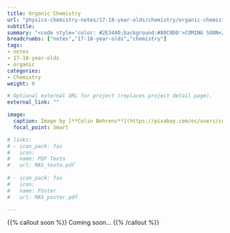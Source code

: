 ```yaml
---
title: Organic Chemistry
url: "physics-chemistry-notes/17-18-year-olds/chemistry/organic-chemistry"
subtitle: 
summary: "<code style='color: #2E3440;background:#88C0D0'>COMING SOON</code>"
breadcrumbs: ["notes","17-18-year-olds","chemistry"]
tags:
- notes
- 17-18-year-olds
- organic
categories:
- Chemistry
weight: 9

# Optional external URL for project (replaces project detail page).
external_link: ""

image:
  caption: Image by [**Colin Behrens**](https://pixabay.com/es/users/colin00b-346653/) on [Pixabay](https://pixabay.com/es/)
  focal_point: Smart

# links:
# - icon_pack: fas
#   icon:
#   name: PDF Texto
#   url: MAS_texto.pdf
  
# - icon_pack: fas
#   icon:
#   name: Póster
#   url: MAS_poster.pdf

---
```


{{% callout soon %}}
Coming soon...
{{% /callout %}}
